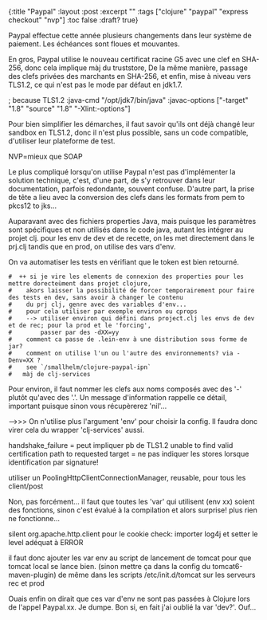 {:title "Paypal"
:layout :post
:excerpt ""
:tags  ["clojure" "paypal" "express checkout" "nvp"]
:toc false
:draft? true}

Paypal effectue cette année plusieurs changements dans leur
système de paiement. Les échéances sont floues et mouvantes.

En gros, Paypal utilise le nouveau certificat racine G5 avec
une clef en SHA-256, donc cela implique màj du truststore,
De la même manière,
passage des clefs privées des marchants en SHA-256,
et enfin, mise à niveau vers TLS1.2, ce qui n'est pas
le mode par défaut en jdk1.7.

; because TLS1.2
:java-cmd "/opt/jdk7/bin/java"
:javac-options ["-target" "1.8" "source" "1.8" "-Xlint:-options"]

Pour bien simplifier les démarches, il faut savoir qu'ils ont déjà
changé leur sandbox en TLS1.2, donc il n'est plus possible,
sans un code compatible, d'utiliser leur plateforme de test.

NVP=mieux que SOAP

Le plus compliqué lorsqu'on utilise Paypal n'est pas d'implémenter
la solution technique, c'est, d'une part, de s'y retrouver
dans leur documentation, parfois redondante, souvent confuse.
D'autre part, la prise de tête a lieu avec la conversion des clefs
dans les formats from pem to pkcs12 to jks...

Auparavant avec des fichiers properties Java, mais puisque
les paramètres sont spécifiques et non utilisés dans le code java,
autant les intégrer au projet clj.
pour les env de dev et de recette, on les met directement dans le prj.clj
tandis que en prod, on utilise des vars d'env.

On va automatiser les tests en vérifiant que le token est bien retourné.

    #  ++ si je vire les elements de connexion des properties pour les mettre dorecteùment dans projet clojure,
    #    akors laisser la possibilité de forcer temporairement pour faire des tests en dev, sans avoir à changer le contenu
    #    du prj clj, genre avec des variables d'env...
    #    pour cela utiliser par exemple environ ou cprops
    #    --> utiliser environ qui défini dans project.clj les envs de dev et de rec; pour la prod et le 'forcing',
    #        passer par des -dXX=yy
    #    comment ca passe de .lein-env à une distribution sous forme de jar?
    #    comment on utilise l'un ou l'autre des environnements? via -Denv=XX ?
    #    see `/smallhelm/clojure-paypal-ipn`
    #   màj de clj-services

Pour environ, il faut nommer les clefs aux noms composés avec des '-' plutôt qu'avec des '.'.
Un message d'information rappelle ce détail, important puisque sinon vous récupèrerez 'nil'...

-->>> On n'utilise plus l'argument 'env' pour choisir la config. Il faudra donc virer cela du wrapper 'clj-services' aussi.

handshake_failure = peut impliquer pb de TLS1.2
unable to find valid certification path to requested target = ne pas indiquer les stores lorsque identification par signature!

utiliser un PoolingHttpClientConnectionManager, reusable, pour tous les client/post

Non, pas forcément... il faut que toutes les 'var' qui utilisent (env xx) soient des fonctions, sinon c'est évalué à la compilation
et alors surprise! plus rien ne fonctionne...

silent org.apache.http.client pour le cookie check: importer log4j et setter le level adéquat à ERROR

il faut donc ajouter les var env au script de lancement de tomcat pour que tomcat local se lance bien.
(sinon mettre ça dans la config du tomcat6-maven-plugin)
de même dans les scripts /etc/init.d/tomcat sur les serveurs rec et prod

Ouais enfin on dirait que ces var d'env ne sont pas passées à Clojure lors de l'appel Paypal.xx.
Je dumpe. Bon si, en fait j'ai oublié la var 'dev?'. Ouf...
